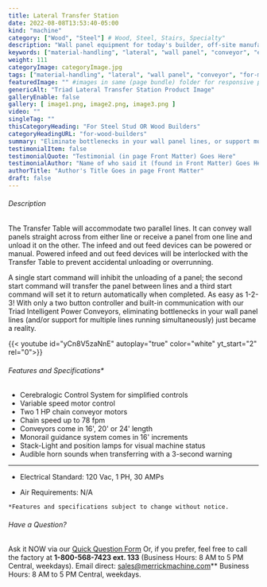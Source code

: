 ```yaml
---
title: Lateral Transfer Station
date: 2022-08-08T13:53:40-05:00
kind: "machine"
category: ["Wood", "Steel"] # Wood, Steel, Stairs, Specialty"
description: "Wall panel equipment for today's builder, off-site manufacturing, modular construction, wall panelization center, including wall panel components and subcomponents machines."
keywords: ["material-handling", "lateral", "wall panel", "conveyor", "equipment", "for-modular-builders"]
weight: 111
categoryImage: categoryImage.jpg
tags: ["material-handling", "lateral", "wall panel", "conveyor", "for-modular-builders"] #["framing", "table", "mobile", "stick-builder" "shed-builder"]
featuredImage: "" #images in same (page bundle) folder for responsive processing
genericAlt: "Triad Lateral Transfer Station Product Image"
galleryEnable: false
gallery: [ image1.png, image2.png, image3.png ]
video: ""
singleTag: ""
thisCategoryHeading: "For Steel Stud OR Wood Builders"
categoryHeadingURL: "for-wood-builders"
summary: "Eliminate bottlenecks in your wall panel lines, or support multiple lines, with the Lateral Transfer Table. Simple 2 button controls!"
testimonialItem: false
testimonialQuote: "Testimonial (in page Front Matter) Goes Here"
testimonialAuthor: "Name of who said it (found in Front Matter) Goes Here"
authorTitle: "Author's Title Goes in page Front Matter"
draft: false
---
```


###### Description

The Transfer Table will accommodate two parallel lines. It can convey wall panels straight across from either line or receive a panel from one line and unload it on the other. The infeed and out feed devices can be powered or manual. Powered infeed and out feed devices will be interlocked with the Transfer Table to prevent accidental unloading or overrunning. 

A single start command will inhibit the unloading of a panel; the second start command will transfer the panel between lines and a third start command will set it to return automatically when completed. As easy as 1-2-3! With only a two button controller and built-in communication with our Triad Intelligent Power Conveyors, eliminating bottlenecks in your wall panel lines (and/or support for multiple lines running simultaneously) just became a reality.

{{< youtube id="yCn8V5zaNnE" autoplay="true" color="white" yt_start="2" rel="0">}}

###### Features and Specifications*

- Cerebralogic Control System for simplified controls
- Variable speed motor control
- Two 1 HP chain conveyor motors
- Chain speed up to 78 fpm
- Conveyors come in 16', 20' or 24' length
- Monorail guidance system comes in 16' increments
- Stack-Light and position lamps for visual machine status
- Audible horn sounds when transferring with a 3-second warning

___

- Electrical Standard: 120 Vac, 1 PH, 30 AMPs

- Air Requirements: N/A

`*Features and specifications subject to change without notice.`

###### Have a Question?

Ask it NOW via our [Quick Question Form](#qq)
Or, if you prefer, feel free to call the factory at **1-800-568-7423 ext. 133** (Business Hours: 8 AM to 5 PM Central, weekdays). Email direct: sales@merrickmachine.com** Business Hours: 8 AM to 5 PM Central, weekdays.
